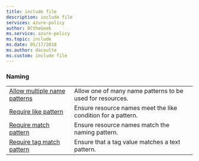 ```yaml
---
title: include file
description: include file
services: azure-policy
author: DCtheGeek
ms.service: azure-policy
ms.topic: include
ms.date: 05/17/2018
ms.author: dacoulte
ms.custom: include file
---
```


### Naming

|  |  |
|---------|---------|
| [Allow multiple name patterns](../articles/azure-policy/scripts/allow-multiple-name-patterns.md) | Allow one of many name patterns to be used for resources. |
| [Require like pattern](../articles/azure-policy/scripts/enforce-like-pattern.md) | Ensure resource names meet the like condition for a pattern. |
| [Require match pattern](../articles/azure-policy/scripts/enforce-match-pattern.md) | Ensure resource names match the naming pattern. |
| [Require tag match pattern](../articles/azure-policy/scripts/enforce-tag-match-pattern.md) | Ensure that a tag value matches a text pattern. |